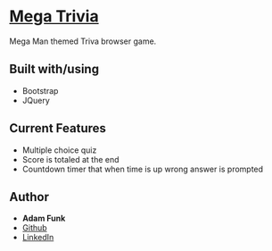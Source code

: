 # [Mega Trivia](https://funkaj.github.io/Trivia-Game/)

Mega Man themed Triva browser game. 

## Built with/using
* Bootstrap
* JQuery

## Current Features
* Multiple choice quiz
* Score is totaled at the end
* Countdown timer that when time is up wrong answer is prompted

## Author
* **Adam Funk** 
* [Github](https://github.com/funkaj)
* [LinkedIn](https://www.linkedin.com/feed/)






